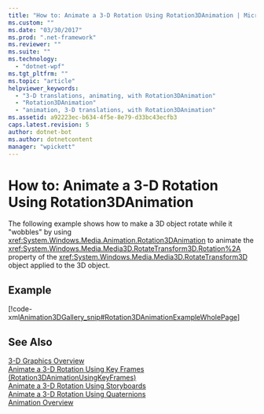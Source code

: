 ```yaml
---
title: "How to: Animate a 3-D Rotation Using Rotation3DAnimation | Microsoft Docs"
ms.custom: ""
ms.date: "03/30/2017"
ms.prod: ".net-framework"
ms.reviewer: ""
ms.suite: ""
ms.technology: 
  - "dotnet-wpf"
ms.tgt_pltfrm: ""
ms.topic: "article"
helpviewer_keywords: 
  - "3-D translations, animating, with Rotation3DAnimation"
  - "Rotation3DAnimation"
  - "animation, 3-D translations, with Rotation3DAnimation"
ms.assetid: a92223ec-b634-4f5e-8e79-d33bc43ecfb3
caps.latest.revision: 5
author: dotnet-bot
ms.author: dotnetcontent
manager: "wpickett"
---
```

# How to: Animate a 3-D Rotation Using Rotation3DAnimation
The following example shows how to make a 3D object rotate while it "wobbles" by using <xref:System.Windows.Media.Animation.Rotation3DAnimation> to animate the <xref:System.Windows.Media.Media3D.RotateTransform3D.Rotation%2A> property of the <xref:System.Windows.Media.Media3D.RotateTransform3D> object applied to the 3D object.  
  
## Example  
 [!code-xml[Animation3DGallery_snip#Rotation3DAnimationExampleWholePage](../../../../samples/snippets/csharp/VS_Snippets_Wpf/Animation3DGallery_snip/CS/Rotation3DAnimationExample.xaml#rotation3danimationexamplewholepage)]  
  
## See Also  
 [3-D Graphics Overview](../../../../docs/framework/wpf/graphics-multimedia/3-d-graphics-overview.md)   
 [Animate a 3-D Rotation Using Key Frames (Rotation3DAnimationUsingKeyFrames)](../../../../docs/framework/wpf/graphics-multimedia/how-to-animate-a-3-d-rotation-using-key-frames.md)   
 [Animate a 3-D Rotation Using Storyboards](../../../../docs/framework/wpf/graphics-multimedia/how-to-animate-a-3-d-rotation-using-storyboards.md)   
 [Animate a 3-D Rotation Using Quaternions](../../../../docs/framework/wpf/graphics-multimedia/how-to-animate-a-3-d-rotation-using-quaternions.md)   
 [Animation Overview](../../../../docs/framework/wpf/graphics-multimedia/animation-overview.md)